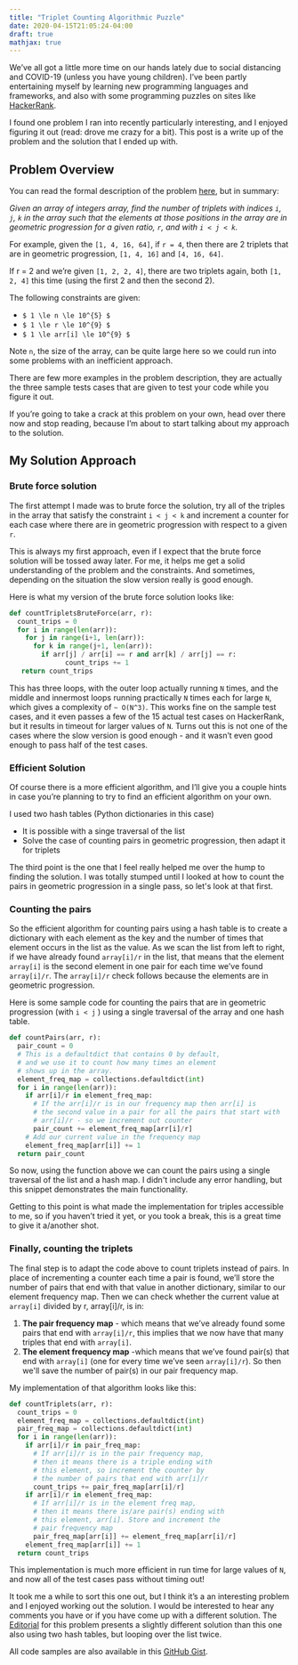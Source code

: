 ```yaml
---
title: "Triplet Counting Algorithmic Puzzle"
date: 2020-04-15T21:05:24-04:00
draft: true
mathjax: true
---
```

We’ve all got a little more time on our hands lately due to social distancing
and COVID-19 (unless you have young children). I’ve been partly entertaining
myself by learning new programming languages and frameworks, and also with some
programming puzzles on sites like [HackerRank](https://www.hackerrank.com/).

I found one problem I ran into recently particularly interesting, and I enjoyed
figuring it out (read: drove me crazy for a bit). This post is a write up of
the problem and the solution that I ended up with.

## Problem Overview
You can read the formal description of the problem
[here](https://www.hackerrank.com/challenges/count-triplets-1/problem), but in
summary: 

*Given an array of integers array, find the number of triplets with indices `i`, `j`,
`k` in the array such that the elements at those positions in the array are in
geometric progression for a given ratio, `r`, and with `i < j < k`.*

For example, given the `[1, 4, 16, 64]`, if `r = 4`, then there are 2
triplets that are in geometric progression, `[1, 4, 16]` and `[4, 16, 64]`.

If r = 2 and we’re given `[1, 2, 2, 4]`, there are two triplets again,
both `[1, 2, 4]` this time (using the first 2 and then the second 2).

The following constraints are given:

- `$ 1 \le n \le 10^{5} $`
- `$ 1 \le r \le 10^{9} $`
- `$ 1 \le arr[i] \le 10^{9} $`

Note `n`, the size of the array, can be quite large here so we could run into some
problems with an inefficient approach.

There are few more examples in the problem description, they are actually the
three sample tests cases that are given to test your code while you figure it
out.

If you’re going to take a crack at this problem on your own, head over there now
and stop reading, because I’m about to start talking about my approach to the
solution.

## My Solution Approach

### Brute force solution
The first attempt I made was to brute force the solution, try all of the triples
in the array that satisfy the constraint `i < j < k` and increment a counter for
each case where there are in geometric progression with respect to a given `r`.

This is always my first approach, even if I expect that the brute force solution
will be tossed away later. For me, it helps me get a solid understanding of the
problem and the constraints. And sometimes, depending on the situation the slow
version really is good enough.

Here is what my version of the brute force solution looks like:

``` python
def countTripletsBruteForce(arr, r):
  count_trips = 0
  for i in range(len(arr)):
    for j in range(i+1, len(arr)):
      for k in range(j+1, len(arr)):
        if arr[j] / arr[i] == r and arr[k] / arr[j] == r:
              count_trips += 1
   return count_trips
```
This has three loops, with the outer loop actually running `N` times, and the
middle and innermost loops running practically `N` times each for large `N`,
which gives a complexity of `~ O(N^3)`. This works fine on the sample test
cases, and it even passes a few of the 15 actual test cases on HackerRank, but
it results in timeout for larger values of `N`. Turns out this is not one of the
cases where the slow version is good enough - and it wasn’t even good enough to
pass half of the test cases.

### Efficient Solution
Of course there is a more efficient algorithm, and I’ll give you a couple hints
in case you’re planning to try to find an efficient algorithm on your own.

I used two hash tables (Python dictionaries in this case)
- It is possible with a singe traversal of the list
- Solve the case of counting pairs in geometric progression, then adapt it for triplets

The third point is the one that I feel really helped me over the hump to finding
the solution. I was totally stumped until I looked at how to count the pairs in
geometric progression in a single pass, so let's look at that first.

### Counting the pairs
So the efficient algorithm for counting pairs using a hash table is to create a
dictionary with each element as the key and the number of times that element
occurs in the list as the value. As we scan the list from left to right, if we
have already found `array[i]/r` in the list, that means that the element `array[i]`
is the second element in one pair for each time we’ve found `array[i]/r`. The
`array[i]/r` check follows because the elements are in geometric progression.

Here is some sample code for counting the pairs that are in geometric
progression (with `i < j` ) using a single traversal of the array and one hash
table.

``` python
def countPairs(arr, r):
  pair_count = 0
  # This is a defaultdict that contains 0 by default,
  # and we use it to count how many times an element
  # shows up in the array.
  element_freq_map = collections.defaultdict(int)
  for i in range(len(arr)):
    if arr[i]/r in element_freq_map:
      # If the arr[i]/r is in our frequency map then arr[i] is 
      # the second value in a pair for all the pairs that start with
      # arr[i]/r - so we increment out counter
      pair_count += element_freq_map[arr[i]/r]
    # Add our current value in the frequency map
    element_freq_map[arr[i]] += 1
  return pair_count
```
So now, using the function above we can count the pairs using a single traversal
of the list and a hash map. I didn't include any error handling, but this
snippet demonstrates the main functionality.

Getting to this point is what made the implementation for triples accessible to
me, so if you haven’t tried it yet, or you took a break, this is a great time to
give it a/another shot.

### Finally, counting the triplets
The final step is to adapt the code above to count triplets instead of pairs. In
place of incrementing a counter each time a pair is found, we’ll store the
number of pairs that end with that value in another dictionary, similar to our
element frequency map. Then we can check whether the current value at `array[i]`
divided by r, array[i]/r, is in:

1. **The pair frequency map** - which means that we’ve already found some pairs that
end with `array[i]/r`, this implies that we now have that many triples that end
with `array[i]`.
2. **The element frequency map** -which means that we’ve found pair(s)
that end with `array[i]` (one for every time we’ve seen `array[i]/r`). So then
we'll save the number of pair(s) in our pair frequency map.

My implementation of that algorithm looks like this:

``` python
def countTriplets(arr, r):
  count_trips = 0
  element_freq_map = collections.defaultdict(int)
  pair_freq_map = collections.defaultdict(int)
  for i in range(len(arr)):
    if arr[i]/r in pair_freq_map: 
      # If arr[i]/r is in the pair frequency map,
      # then it means there is a triple ending with
      # this element, so increment the counter by
      # the number of pairs that end with arr[i]/r
      count_trips += pair_freq_map[arr[i]/r]
    if arr[i]/r in element_freq_map:
      # If arr[i]/r is in the element freq map,
      # then it means there is/are pair(s) ending with
      # this element, arr[i]. Store and increment the
      # pair frequency map
      pair_freq_map[arr[i]] += element_freq_map[arr[i]/r]
    element_freq_map[arr[i]] += 1
  return count_trips
```
This implementation is much more efficient in run time for large values of `N`,
and now all of the test cases pass without timing out!

It took me a while to sort this one out, but I think it’s a an interesting
problem and I enjoyed working out the solution. I would be interested to hear
any comments you have or if you have come up with a different solution. The
[Editorial](https://www.hackerrank.com/challenges/count-triplets-1/editorial)
for this problem presents a slightly different solution than this one
also using two hash tables, but looping over the list twice.

All code samples are also available in this [GitHub
Gist](https://gist.github.com/heathhenley/4f08486219ec6f2d6e3142f0ae289911).
